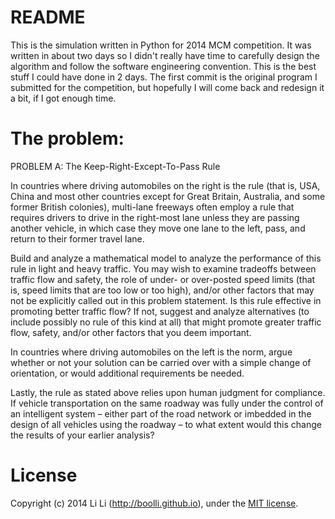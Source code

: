 # README

This is the simulation written in Python for 2014 MCM competition. It was written in about two days so I didn't really have time to carefully design the algorithm and follow the software engineering convention. This is the best stuff I could have done in 2 days. The first commit is the original program I submitted for the competition, but hopefully I will come back and redesign it a bit, if I got enough time.

# The problem:

PROBLEM A: The Keep-Right-Except-To-Pass Rule

In countries where driving automobiles on the right is the rule (that is, USA, China and most other countries except for Great Britain, Australia, and some former British colonies), multi-lane freeways often employ a rule that requires drivers to drive in the right-most lane unless they are passing another vehicle, in which case they move one lane to the left, pass, and return to their former travel lane. 

Build and analyze a mathematical model to analyze the performance of this rule in light and heavy traffic. You may wish to examine tradeoffs between traffic flow and safety, the role of under- or over-posted speed limits (that is, speed limits that are too low or too high), and/or other factors that may not be explicitly called out in this problem statement. Is this rule effective in promoting better traffic flow? If not, suggest and analyze alternatives (to include possibly no rule of this kind at all) that might promote greater traffic flow, safety, and/or other factors that you deem important.

In countries where driving automobiles on the left is the norm, argue whether or not your solution can be carried over with a simple change of orientation, or would additional requirements be needed.

Lastly, the rule as stated above relies upon human judgment for compliance. If vehicle transportation on the same roadway was fully under the control of an intelligent system – either part of the road network or imbedded in the design of all vehicles using the roadway – to what extent would this change the results of your earlier analysis?


# License
Copyright (c) 2014 Li Li (http://boolli.github.io), under the
[MIT license](http://www.opensource.org/licenses/mit-license.php).

